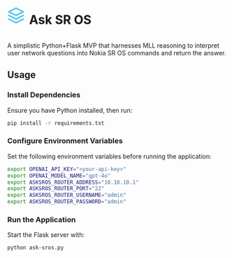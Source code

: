 <div style="display: flex; align-items: left; justify-content: left;">
  <svg width="40" height="40" viewBox="0 0 24 24" fill="none" xmlns="http://www.w3.org/2000/svg" style="margin-right: 10px;">
    <path d="M12 2L2 7L12 12L22 7L12 2Z" stroke="#4cc9f0" stroke-width="2" stroke-linecap="round" stroke-linejoin="round"/>
    <path d="M2 17L12 22L22 17" stroke="#4cc9f0" stroke-width="2" stroke-linecap="round" stroke-linejoin="round"/>
    <path d="M2 12L12 17L22 12" stroke="#4cc9f0" stroke-width="2" stroke-linecap="round" stroke-linejoin="round"/>
  </svg>
  <h1>Ask SR OS</h1>
</div>

A simplistic Python+Flask MVP that harnesses MLL reasoning to interpret user network questions into Nokia SR OS commands and return the answer.

## Usage
### Install Dependencies  
Ensure you have Python installed, then run:  
```bash
pip install -r requirements.txt
```

### Configure Environment Variables  
Set the following environment variables before running the application:  

```bash
export OPENAI_API_KEY="<your-api-key>"
export OPENAI_MODEL_NAME="gpt-4o"
export ASKSROS_ROUTER_ADDRESS="10.10.10.1"
export ASKSROS_ROUTER_PORT="22"
export ASKSROS_ROUTER_USERNAME="admin"
export ASKSROS_ROUTER_PASSWORD="admin"
```

### Run the Application  
Start the Flask server with:  
```bash
python ask-sros.py
```
